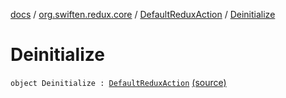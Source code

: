 [docs](../../index.md) / [org.swiften.redux.core](../index.md) / [DefaultReduxAction](index.md) / [Deinitialize](./-deinitialize.md)

# Deinitialize

`object Deinitialize : `[`DefaultReduxAction`](index.md) [(source)](https://github.com/protoman92/KotlinRedux/tree/master/common/common-core/src/main/kotlin/org/swiften/redux/core/Preset.kt#L12)
